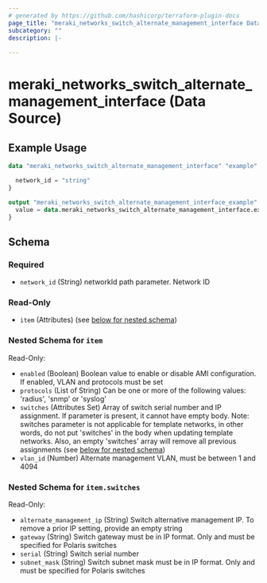 ```yaml
---
# generated by https://github.com/hashicorp/terraform-plugin-docs
page_title: "meraki_networks_switch_alternate_management_interface Data Source - terraform-provider-meraki"
subcategory: ""
description: |-
  
---
```


# meraki_networks_switch_alternate_management_interface (Data Source)



## Example Usage

```terraform
data "meraki_networks_switch_alternate_management_interface" "example" {

  network_id = "string"
}

output "meraki_networks_switch_alternate_management_interface_example" {
  value = data.meraki_networks_switch_alternate_management_interface.example.item
}
```

<!-- schema generated by tfplugindocs -->
## Schema

### Required

- `network_id` (String) networkId path parameter. Network ID

### Read-Only

- `item` (Attributes) (see [below for nested schema](#nestedatt--item))

<a id="nestedatt--item"></a>
### Nested Schema for `item`

Read-Only:

- `enabled` (Boolean) Boolean value to enable or disable AMI configuration. If enabled, VLAN and protocols must be set
- `protocols` (List of String) Can be one or more of the following values: 'radius', 'snmp' or 'syslog'
- `switches` (Attributes Set) Array of switch serial number and IP assignment. If parameter is present, it cannot have empty body. Note: switches parameter is not applicable for template networks, in other words, do not put 'switches' in the body when updating template networks. Also, an empty 'switches' array will remove all previous assignments (see [below for nested schema](#nestedatt--item--switches))
- `vlan_id` (Number) Alternate management VLAN, must be between 1 and 4094

<a id="nestedatt--item--switches"></a>
### Nested Schema for `item.switches`

Read-Only:

- `alternate_management_ip` (String) Switch alternative management IP. To remove a prior IP setting, provide an empty string
- `gateway` (String) Switch gateway must be in IP format. Only and must be specified for Polaris switches
- `serial` (String) Switch serial number
- `subnet_mask` (String) Switch subnet mask must be in IP format. Only and must be specified for Polaris switches
